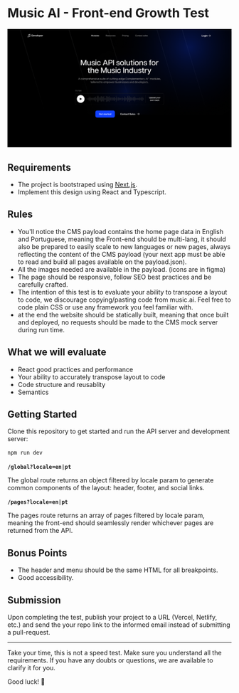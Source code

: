 # Music AI - Front-end Growth Test

![Screen](./.github/intro-screen.png)

## Requirements

- The project is bootstraped using [Next.js](https://nextjs.org/).
- Implement this design using React and Typescript.

## Rules

- You'll notice the CMS payload contains the home page data in English and Portuguese, meaning the Front-end should be multi-lang, it should also be prepared to easily scale to new languages or new pages, always reflecting the content of the CMS payload (your next app must be able to read and build all pages available on the payload.json).
- All the images needed are available in the payload. (icons are in figma)
- The page should be responsive, follow SEO best practices and be carefully crafted.
- The intention of this test is to evaluate your ability to transpose a layout to code, we discourage copying/pasting code from music.ai. Feel free to code plain CSS or use any framework you feel familiar with.
- at the end the website should be statically built, meaning that once built and deployed, no requests should be made to the CMS mock server during run time.

## What we will evaluate

- React good practices and performance
- Your ability to accurately transpose layout to code
- Code structure and reusablity
- Semantics

## Getting Started

Clone this repository to get started and run the API server and development server:

```bash
npm run dev
```

**`/global?locale=en|pt`**

The global route returns an object filtered by locale param to generate common components of the layout: header, footer, and social links.

**`/pages?locale=en|pt`**

The pages route returns an array of pages filtered by locale param, meaning the front-end should seamlessly render whichever pages are returned from the API.

## Bonus Points

- The header and menu should be the same HTML for all breakpoints.
- Good accessibility.

## Submission

Upon completing the test, publish your project to a URL (Vercel, Netlify, etc.) and send the your repo link to the informed email instead of submitting a pull-request.

---

Take your time, this is not a speed test. Make sure you understand all the requirements. If you have any doubts or questions, we are available to clarify it for you.

Good luck! 🚀

